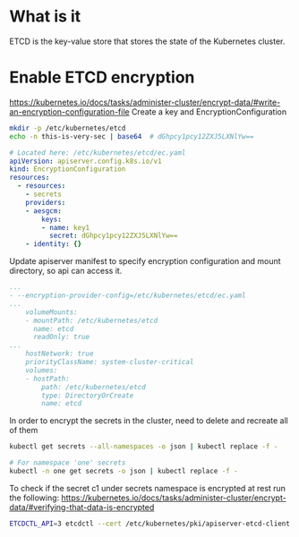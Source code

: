 # What is it
ETCD is the key-value store that stores the state of the Kubernetes cluster.

# Enable ETCD encryption
https://kubernetes.io/docs/tasks/administer-cluster/encrypt-data/#write-an-encryption-configuration-file
Create a key and EncryptionConfiguration
```bash
mkdir -p /etc/kubernetes/etcd
echo -n this-is-very-sec | base64  # dGhpcy1pcy12ZXJ5LXNlYw==
```

```yaml
# Located here: /etc/kubernetes/etcd/ec.yaml
apiVersion: apiserver.config.k8s.io/v1
kind: EncryptionConfiguration
resources:
  - resources:
    - secrets
    providers:
    - aesgcm:
        keys:
        - name: key1
          secret: dGhpcy1pcy12ZXJ5LXNlYw==
    - identity: {}
```

Update apiserver manifest to specify encryption configuration and mount directory, so api can access it.
```yaml
...
- --encryption-provider-config=/etc/kubernetes/etcd/ec.yaml
...
    volumeMounts:
    - mountPath: /etc/kubernetes/etcd
      name: etcd
      readOnly: true
...
    hostNetwork: true
    priorityClassName: system-cluster-critical
    volumes:
    - hostPath:
        path: /etc/kubernetes/etcd
        type: DirectoryOrCreate
        name: etcd
```

In order to encrypt the secrets in the cluster, need to delete and recreate all of them
```bash
kubectl get secrets --all-namespaces -o json | kubectl replace -f -

# For namespace 'one' secrets
kubectl -n one get secrets -o json | kubectl replace -f -
```

To check if the secret c1 under secrets namespace is encrypted at rest run the following:
https://kubernetes.io/docs/tasks/administer-cluster/encrypt-data/#verifying-that-data-is-encrypted
```bash
ETCDCTL_API=3 etcdctl --cert /etc/kubernetes/pki/apiserver-etcd-client.crt --key /etc/kubernetes/pki/apiserver-etcd-client.key --cacert /etc/kubernetes/pki/etcd/ca.crt get /registry/secrets/one/s1
```